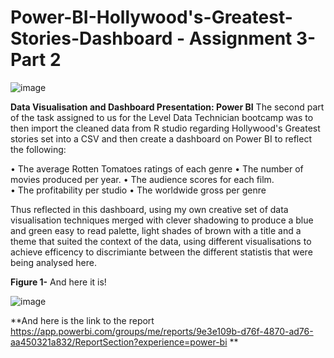 # Power-BI-Hollywood's-Greatest-Stories-Dashboard - Assignment 3- Part 2

![image](https://github.com/insights000/Power-BI-Hollywood-s-Greatest-Stories-Dashboard/assets/150028138/e99dd28d-be79-4454-9ba1-97ef23e86477)


**Data Visualisation and Dashboard Presentation: Power BI**
The second part of the task assigned to us for the Level Data Technician bootcamp was to then import the cleaned data from R studio regarding Hollywood's Greatest stories set into a CSV and then create a dashboard on Power BI to reflect the following:

•	The average Rotten Tomatoes ratings of each genre
•	The number of movies produced per year. 
•	The audience scores for each film.  
•	The profitability per studio 
•	The worldwide gross per genre 

Thus reflected in this dashboard, using my own creative set of data visualisation techniques merged with clever shadowing to produce a blue and green easy to read palette, light shades of brown with a title and a theme that suited the context of the data, using different visualisations to achieve efficency to discrimiante between the different statistis that were being analysed here.

****Figure 1-**** And here it is!

![image](https://github.com/insights000/Power-BI-Hollywood-s-Greatest-Stories-Dashboard/assets/150028138/082e3ec3-0fff-4c74-8239-65106f69146f)

**And here is the link to the report 
https://app.powerbi.com/groups/me/reports/9e3e109b-d76f-4870-ad76-aa450321a832/ReportSection?experience=power-bi
**
 
